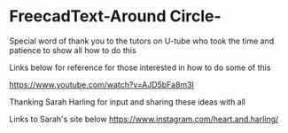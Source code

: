 # FreecadText-Around Circle-

Special word of thank you to the tutors on U-tube who took the time and patience to show all how to do this

Links below for reference for those interested in how to do some of this 

https://www.youtube.com/watch?v=AJD5bFa8m3I

Thanking Sarah Harling for input and sharing these ideas with all 

Links to Sarah's site below 
https://www.instagram.com/heart.and.harling/
